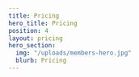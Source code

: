 ```yaml
---
title: Pricing
hero_title: Pricing
position: 4
layout: pricing
hero_section:
  img: "/uploads/members-hero.jpg"
  blurb: Pricing
---
```

